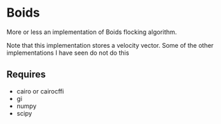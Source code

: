 # Boids

More or less an implementation of Boids flocking algorithm.

Note that this implementation stores a velocity vector. Some of the other
implementations I have seen do not do this

## Requires

 * cairo or cairocffi
 * gi
 * numpy
 * scipy

